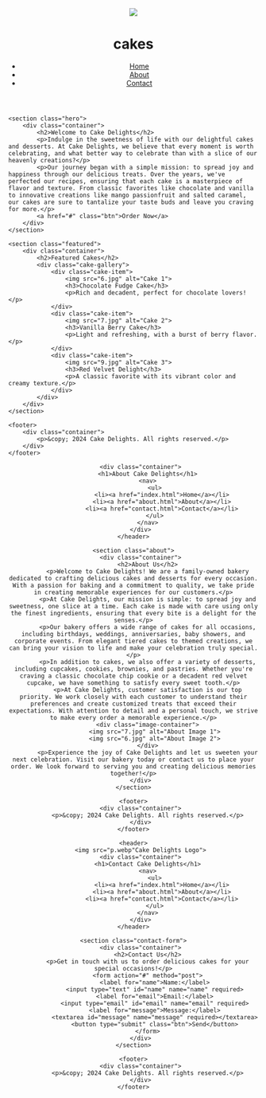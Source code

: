 <!DOCTYPE html>
<html lang="en">
<head>
    <meta charset="UTF-8">
    <meta name="viewport" content="width=device-width, initial-scale=1.0">
    <title>About Us - Cake Delights</title>
    <link rel="stylesheet" href="styles.css">
    <style>
        /* Your existing CSS styles */
    </style>
</head>
<body>
    <header>
        <div class="container">
            <img src="p.webp"Cake Delights Logo">
            <h1> cakes</h1>
            <nav>
                <ul>
                    <li><a href="index.html">Home</a></li>
                    <li><a href="about.html">About</a></li>
                    <li><a href="contact.html">Contact</a></li>
                </ul>
            </nav>
        </div>
    </header>

    <section class="hero">
        <div class="container">
            <h2>Welcome to Cake Delights</h2>
            <p>Indulge in the sweetness of life with our delightful cakes and desserts. At Cake Delights, we believe that every moment is worth celebrating, and what better way to celebrate than with a slice of our heavenly creations?</p>
            <p>Our journey began with a simple mission: to spread joy and happiness through our delicious treats. Over the years, we've perfected our recipes, ensuring that each cake is a masterpiece of flavor and texture. From classic favorites like chocolate and vanilla to innovative creations like mango passionfruit and salted caramel, our cakes are sure to tantalize your taste buds and leave you craving for more.</p>
            <a href="#" class="btn">Order Now</a>
        </div>
    </section>

    <section class="featured">
        <div class="container">
            <h2>Featured Cakes</h2>
            <div class="cake-gallery">
                <div class="cake-item">
                    <img src="6.jpg" alt="Cake 1">
                    <h3>Chocolate Fudge Cake</h3>
                    <p>Rich and decadent, perfect for chocolate lovers!</p>
                </div>
                <div class="cake-item">
                    <img src="7.jpg" alt="Cake 2">
                    <h3>Vanilla Berry Cake</h3>
                    <p>Light and refreshing, with a burst of berry flavor.</p>
                </div>
                <div class="cake-item">
                    <img src="9.jpg" alt="Cake 3">
                    <h3>Red Velvet Delight</h3>
                    <p>A classic favorite with its vibrant color and creamy texture.</p>
                </div>
            </div>
        </div>
    </section>

    <footer>
        <div class="container">
            <p>&copy; 2024 Cake Delights. All rights reserved.</p>
        </div>
    </footer>
</body>
</html>
<!DOCTYPE html>
<html lang="en">
<head>
    <meta charset="UTF-8">
    <meta name="viewport" content="width=device-width, initial-scale=1.0">
    <title>About Us - Cake Delights</title>
    <link rel="stylesheet" href="styles.css">
    <style>
        .image-container {
            display: flex;
            justify-content: center;
            flex-wrap: wrap;
            gap: 20px;
            margin-top: 20px;
        }
        .image-container img {
            width: calc(50% - 20px);
            border-radius: 10px;
            box-shadow: 0 4px 8px rgba(0, 0, 0, 0.1);
            transition: transform 0.3s ease-in-out;
        }
        .image-container img:hover {
            transform: scale(1.05);
        }
    </style>
</head>
<body>
    <header>
        
        <div class="container">
            <h1>About Cake Delights</h1>
            <nav>
                <ul>
                    <li><a href="index.html">Home</a></li>
                    <li><a href="about.html">About</a></li>
                    <li><a href="contact.html">Contact</a></li>
                </ul>
            </nav>
        </div>
    </header>

    <section class="about">
        <div class="container">
            <h2>About Us</h2>
            <p>Welcome to Cake Delights! We are a family-owned bakery dedicated to crafting delicious cakes and desserts for every occasion. With a passion for baking and a commitment to quality, we take pride in creating memorable experiences for our customers.</p>
            <p>At Cake Delights, our mission is simple: to spread joy and sweetness, one slice at a time. Each cake is made with care using only the finest ingredients, ensuring that every bite is a delight for the senses.</p>
            <p>Our bakery offers a wide range of cakes for all occasions, including birthdays, weddings, anniversaries, baby showers, and corporate events. From elegant tiered cakes to themed creations, we can bring your vision to life and make your celebration truly special.</p>
            <p>In addition to cakes, we also offer a variety of desserts, including cupcakes, cookies, brownies, and pastries. Whether you're craving a classic chocolate chip cookie or a decadent red velvet cupcake, we have something to satisfy every sweet tooth.</p>
            <p>At Cake Delights, customer satisfaction is our top priority. We work closely with each customer to understand their preferences and create customized treats that exceed their expectations. With attention to detail and a personal touch, we strive to make every order a memorable experience.</p>
            <div class="image-container">
                <img src="7.jpg" alt="About Image 1">
                <img src="6.jpg" alt="About Image 2">
            </div>
            <p>Experience the joy of Cake Delights and let us sweeten your next celebration. Visit our bakery today or contact us to place your order. We look forward to serving you and creating delicious memories together!</p>
        </div>
    </section>

    <footer>
        <div class="container">
            <p>&copy; 2024 Cake Delights. All rights reserved.</p>
        </div>
    </footer>
</body>
</html>
<!DOCTYPE html>
<html lang="en">
<head>
    <meta charset="UTF-8">
    <meta name="viewport" content="width=device-width, initial-scale=1.0">
    <title>Contact Us - Cake Delights</title>
    <link rel="stylesheet" href="styles.css">
</head>
<body>
    
    <header>
        <img src="p.webp"Cake Delights Logo">
        <div class="container">
            <h1>Contact Cake Delights</h1>
            <nav>
                <ul>
                    <li><a href="index.html">Home</a></li>
                    <li><a href="about.html">About</a></li>
                    <li><a href="contact.html">Contact</a></li>
                </ul>
            </nav>
        </div>
    </header>

    <section class="contact-form">
        <div class="container">
            <h2>Contact Us</h2>
            <p>Get in touch with us to order delicious cakes for your special occasions!</p>
            <form action="#" method="post">
                <label for="name">Name:</label>
                <input type="text" id="name" name="name" required>
                <label for="email">Email:</label>
                <input type="email" id="email" name="email" required>
                <label for="message">Message:</label>
                <textarea id="message" name="message" required></textarea>
                <button type="submit" class="btn">Send</button>
            </form>
        </div>
    </section>

    <footer>
        <div class="container">
            <p>&copy; 2024 Cake Delights. All rights reserved.</p>
        </div>
    </footer>
</body>
</html>
